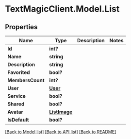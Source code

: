 # TextMagicClient.Model.List
## Properties

Name | Type | Description | Notes
------------ | ------------- | ------------- | -------------
**Id** | **int?** |  | 
**Name** | **string** |  | 
**Description** | **string** |  | 
**Favorited** | **bool?** |  | 
**MembersCount** | **int?** |  | 
**User** | [**User**](User.md) |  | 
**Service** | **bool?** |  | 
**Shared** | **bool?** |  | 
**Avatar** | [**ListImage**](ListImage.md) |  | 
**IsDefault** | **bool?** |  | 

[[Back to Model list]](../README.md#documentation-for-models) [[Back to API list]](../README.md#documentation-for-api-endpoints) [[Back to README]](../README.md)

